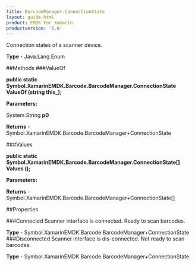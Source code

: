```yaml
---
title: BarcodeManager.ConnectionState
layout: guide.html
product: EMDK For Xamarin 
productversion: '5.0' 
---
```

Connection states of a scanner device.

**Type** - Java.Lang.Enum

##Methods
###ValueOf

**public static Symbol.XamarinEMDK.Barcode.BarcodeManager.ConnectionState ValueOf (string this_);**


        

**Parameters:**

System.String **p0** 

**Returns** - Symbol.XamarinEMDK.Barcode.BarcodeManager+ConnectionState

###Values

**public static Symbol.XamarinEMDK.Barcode.BarcodeManager.ConnectionState[] Values ();**


        

**Parameters:**

**Returns** - Symbol.XamarinEMDK.Barcode.BarcodeManager+ConnectionState[]

##Properties

###Connected
Scanner interface is connected. Ready to scan barcodes.

**Type** - Symbol.XamarinEMDK.Barcode.BarcodeManager+ConnectionState
###Disconnected
Scanner interface is dis-connected. Not ready to scan barcodes.

**Type** - Symbol.XamarinEMDK.Barcode.BarcodeManager+ConnectionState
